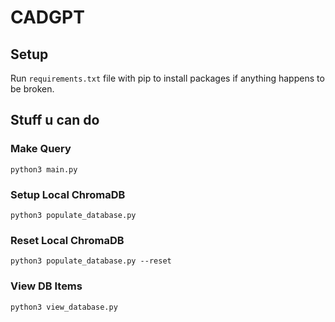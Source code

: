 # CADGPT

## Setup
Run `requirements.txt` file with pip to install packages if anything happens to be broken.

## Stuff u can do

### Make Query

```
python3 main.py
```

### Setup Local ChromaDB

```
python3 populate_database.py 
```

### Reset Local ChromaDB
```
python3 populate_database.py --reset
```
### View DB Items
```
python3 view_database.py
```
